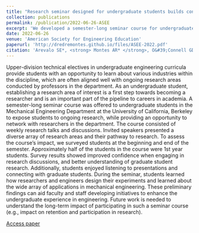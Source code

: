 ```yaml
---
title: "Research seminar designed for undergraduate students builds confidence and access to research opportunities"
collection: publications
permalink: /publication/2022-06-26-ASEE
excerpt: 'We developed a semester-long seminar course for undergraduate students in the Mechanical Engineering Department at UC Berkeley to expose students to ongoing research, while providing a networking opportunity.'
date: 2022-06-26
venue: 'American Society for Engineering Education'
paperurl: 'http://dredremontes.github.io/files/ASEE-2022.pdf'
citation: 'Arevalo SE*, <strong> Montes AR* </strong>, O&#39;Connell GD. (2022). &quot;Research seminar designed for undergraduate students builds confidence and access to research opportunities.&quot; <i>ASEE</i>. 37513.'
---
```

Upper-division technical electives in undergraduate engineering curricula provide students with an opportunity to learn about various industries within the discipline, which are often aligned well with ongoing research areas conducted by professors in the department. As an undergraduate student, establishing a research area of interest is a first step towards becoming a researcher and is an important part of the pipeline to careers in academia. A semester-long seminar course was offered to undergraduate students in the Mechanical Engineering Department at the University of California, Berkeley to expose students to ongoing research, while providing an opportunity to network with researchers in the department. The course consisted of weekly research talks and discussions. Invited speakers presented a diverse array of research areas and their pathway to research. To assess the course’s impact, we surveyed students at the beginning and end of the semester. Approximately half of the students in the course were 1st year students. Survey results showed improved confidence when engaging in research discussions, and better understanding of graduate student research. Additionally, students enjoyed listening to presentations and connecting with graduate students. During the seminar, students learned how researchers and engineers design their experiments and learned about the wide array of applications in mechanical engineering. These preliminary findings can aid faculty and staff developing initiatives to enhance the undergraduate experience in engineering. Future work is needed to understand the long-term impact of participating in such a seminar course (e.g., impact on retention and participation in research).

[Access paper](https://peer.asee.org/41333.pdf)

<!-- Recommended citation: Your Name, You. (2009). "Paper Title Number 1." <i>Journal 1</i>. 1(1). -->